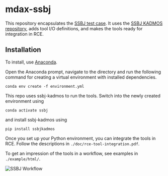 # mdax-ssbj

This repository encapsulates the [SSBJ test case](http://ntrs.nasa.gov/archive/nasa/casi.ntrs.nasa.gov/19980234657.pdf).
It uses the [SSBJ KADMOS repository](https://bitbucket.org/imcovangent/ssbjkadmos/src/master/), adds tool I/O definitions, and makes the tools ready for integration in RCE. 

## Installation

To install, use [Anaconda](https://www.anaconda.com/products/individual). 

Open the Anaconda prompt, navigate to the directory and run the following command for creating a virtual environment with installed dependencies.
```
conda env create -f environment.yml
```
This repo uses ssbj-kadmos to run the tools. Switch into the newly created environment using 
```
conda activate ssbj
```
and install ssbj-kadmos using 
```
pip install ssbjkadmos
```
Once you set up your Python environment, you can integrate the tools in RCE. Follow the descriptions in 
```./doc/rce-tool-integration.pdf```.

To get an impression of the tools in a workflow, see examples in ```./example/html/```.

![SSBJ Workflow](./static/xdsm_mdax_SSBJ_OPT.svg "SSBJ Optimization Workflow Example")
